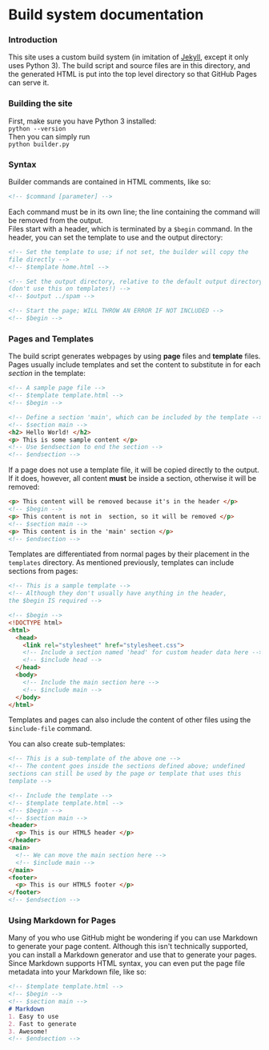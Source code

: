 # Build system documentation

### Introduction
This site uses a custom build system (in imitation of
[Jekyll](https://jekyllrb.com), except it only uses Python 3).
The build script and source files are in this directory, and
the generated HTML is put into the top level directory so that
GitHub Pages can serve it.

### Building the site
First, make sure you have Python 3 installed:   
`python --version`  
Then you can simply run  
`python builder.py`  

### Syntax
Builder commands are contained in HTML comments, like so:  
```html
<!-- $command [parameter] -->
```  
Each command must be in its own line; the line containing the
command will be removed from the output.  
Files start with a header, which is terminated by a `$begin`
command. In the header, you can set the template to use and
the output directory:
```html
<!-- Set the template to use; if not set, the builder will copy the
file directly -->
<!-- $template home.html -->  

<!-- Set the output directory, relative to the default output directory
(don't use this on templates!) -->
<!-- $output ../spam -->

<!-- Start the page; WILL THROW AN ERROR IF NOT INCLUDED -->
<!-- $begin -->
```

### Pages and Templates
The build script generates webpages by using **page** files and
**template** files.  
Pages usually include templates and set the content
to substitute in for each *section* in the template:  

```html
<!-- A sample page file -->
<!-- $template template.html -->
<!-- $begin -->

<!-- Define a section 'main', which can be included by the template -->
<!-- $section main -->
<h2> Hello World! </h2>
<p> This is some sample content </p>
<!-- Use $endsection to end the section -->
<!-- $endsection -->
```

If a page does not
use a template file, it will be copied directly to the output. If it does,
however, all content **must** be inside a section, otherwise it will be
removed:
```html
<p> This content will be removed because it's in the header </p>
<!-- $begin -->
<p> This content is not in  section, so it will be removed </p>
<!-- $section main -->
<p> This content is in the 'main' section </p>
<!-- $endsection -->
```

Templates are differentiated from normal pages by their placement
in the `templates` directory. As mentioned previously, templates can
include sections from pages:
```html
<!-- This is a sample template -->
<!-- Although they don't usually have anything in the header,
the $begin IS required -->

<!-- $begin -->
<!DOCTYPE html>
<html>
  <head>
    <link rel="stylesheet" href="stylesheet.css">
    <!-- Include a section named 'head' for custom header data here -->
    <!-- $include head -->
  </head>
  <body>
    <!-- Include the main section here -->
    <!-- $include main -->
  </body>
</html>
```

Templates and pages can also include the content of other files using the
`$include-file` command.

You can also create sub-templates:

```html
<!-- This is a sub-template of the above one -->
<!-- The content goes inside the sections defined above; undefined
sections can still be used by the page or template that uses this
template -->

<!-- Include the template -->
<!-- $template template.html -->
<!-- $begin -->
<!-- $section main -->
<header>
  <p> This is our HTML5 header </p>
</header>
<main>
  <!-- We can move the main section here -->
  <!-- $include main -->
</main>
<footer>
  <p> This is our HTML5 footer </p>
</footer>
<!-- $endsection -->
```

### Using Markdown for Pages

Many of you who use GitHub might be wondering if you can use Markdown
to generate your page content. Although this isn't technically supported,
you can install a Markdown generator and use that to generate your
pages. Since Markdown supports HTML syntax, you can even put the page
file metadata into your Markdown file, like so:

```markdown
<!-- $template template.html -->
<!-- $begin -->
<!-- $section main -->
# Markdown
1. Easy to use
2. Fast to generate
3. Awesome!
<!-- $endsection -->
```

